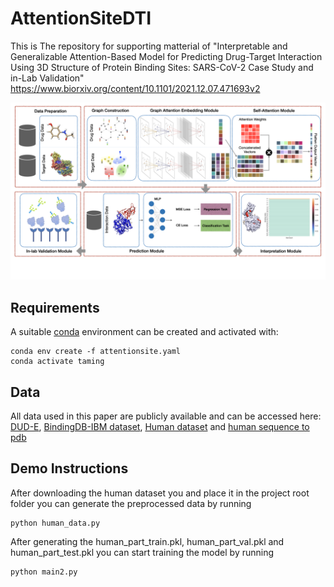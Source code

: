 # AttentionSiteDTI
This is The repository for supporting matterial of "Interpretable and Generalizable Attention-Based Model for Predicting Drug-Target Interaction Using 3D Structure of Protein Binding Sites: SARS-CoV-2 Case Study and in-Lab Validation"
https://www.biorxiv.org/content/10.1101/2021.12.07.471693v2

![AttentionSiteDTI](AttentionSiteDTI.png)

## Requirements
A suitable [conda](https://conda.io/) environment can be created
and activated with:
```
conda env create -f attentionsite.yaml
conda activate taming
```
## Data
All data used in this paper are publicly available and can be accessed here: [DUD-E](http://dude.docking.org ), [BindingDB-IBM dataset](https://github.com/IBM/InterpretableDTIP), [Human dataset](https://github.com/masashitsubaki/CPI_prediction/tree/master/dataset) and [human sequence to pdb](https://github.com/prokia/drugVQA/tree/master/data)

## Demo Instructions
After downloading the human dataset you and place it in the project root folder you can generate the preprocessed data by running
```
python human_data.py
```
After generating the human_part_train.pkl, human_part_val.pkl and human_part_test.pkl you can start training the model by running
```
python main2.py
```





